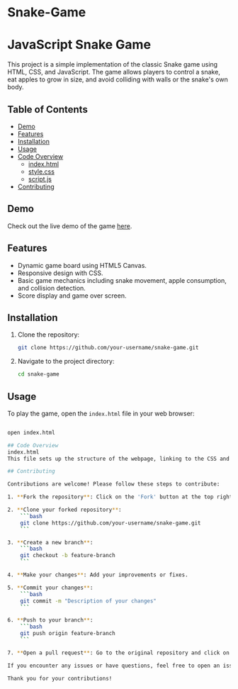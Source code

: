 # Snake-Game
# JavaScript Snake Game

This project is a simple implementation of the classic Snake game using HTML, CSS, and JavaScript. The game allows players to control a snake, eat apples to grow in size, and avoid colliding with walls or the snake's own body. 

## Table of Contents

- [Demo](#demo)
- [Features](#features)
- [Installation](#installation)
- [Usage](#usage)
- [Code Overview](#code-overview)
  - [index.html](#indexhtml)
  - [style.css](#stylecss)
  - [script.js](#scriptjs)
- [Contributing](#contributing)

## Demo

Check out the live demo of the game [here](#).

## Features

- Dynamic game board using HTML5 Canvas.
- Responsive design with CSS.
- Basic game mechanics including snake movement, apple consumption, and collision detection.
- Score display and game over screen.

## Installation

1. Clone the repository:
    ```bash
    git clone https://github.com/your-username/snake-game.git
    ```

2. Navigate to the project directory:
    ```bash
    cd snake-game
    ```

## Usage

To play the game, open the `index.html` file in your web browser:
```bash

open index.html

## Code Overview
index.html
This file sets up the structure of the webpage, linking to the CSS and JavaScript files.

## Contributing

Contributions are welcome! Please follow these steps to contribute:

1. **Fork the repository**: Click on the 'Fork' button at the top right corner of the repository page.

2. **Clone your forked repository**:
    ```bash
    git clone https://github.com/your-username/snake-game.git
    ```

3. **Create a new branch**:
    ```bash
    git checkout -b feature-branch
    ```

4. **Make your changes**: Add your improvements or fixes.

5. **Commit your changes**:
    ```bash
    git commit -m "Description of your changes"
    ```

6. **Push to your branch**:
    ```bash
    git push origin feature-branch
    ```

7. **Open a pull request**: Go to the original repository and click on the 'New pull request' button. Provide a clear description of your changes and any related issues.

If you encounter any issues or have questions, feel free to open an issue on GitHub.

Thank you for your contributions!

